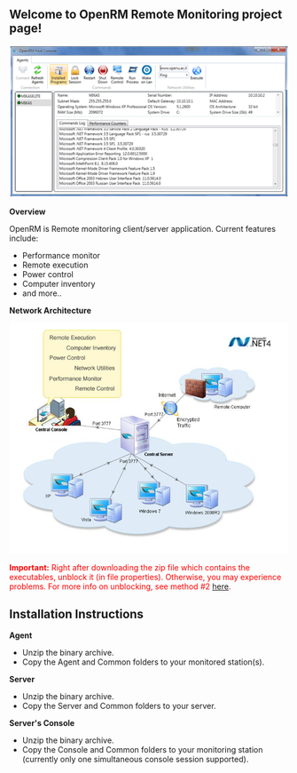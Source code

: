 ## Welcome to OpenRM Remote Monitoring project page!

![](docs/Home_OpenRM.png)

**Overview**

OpenRM is Remote monitoring client/server application. 
Current features include:
* Performance monitor
* Remote execution
* Power control
* Computer inventory
* and more..

**Network Architecture**

![](docs/Home_NetworkArchitecture.jpg)


<div class="wikidoc">

<span style="color:#ff0000">**Important:** Right after downloading the zip file which contains the executables, unblock it (in file properties). Otherwise, you may experience problems. For more info on unblocking, see method #2 [here](http://www.petri.co.il/unblock-files-windows-vista.htm).[](http://www.petri.co.il/unblock-files-windows-vista.htm)</span>

## Installation Instructions

**Agent**

*   Unzip the binary archive.
*   Copy the Agent and Common folders to your monitored station(s).

**Server**

*   Unzip the binary archive.
*   Copy the Server and Common folders to your server.

**Server's Console**

*   Unzip the binary archive.
*   Copy the Console and Common folders to your monitoring station (currently only one simultaneous console session supported).

</div>
